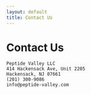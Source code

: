 ```yaml
---
layout: default
title: Contact Us
---
```

# Contact Us

```
Peptide Valley LLC
414 Hackensack Ave, Unit 2205
Hackensack, NJ 07661
(201) 300-9086
info@peptide-valley.com
```
